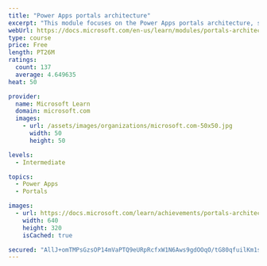 ```yaml
---
title: "Power Apps portals architecture"
excerpt: "This module focuses on the Power Apps portals architecture, such as how the various components work together to build a portal. Additionally, it explains how the components are installed and come to together in a working portal. The module also describes the maker and configuration tools that you can use to build and customize Power Apps portals."
webUrl: https://docs.microsoft.com/en-us/learn/modules/portals-architecture/
type: course
price: Free
length: PT26M
ratings:
  count: 137
  average: 4.649635
heat: 50

provider:
  name: Microsoft Learn
  domain: microsoft.com
  images:
    - url: /assets/images/organizations/microsoft.com-50x50.jpg
      width: 50
      height: 50

levels:
  - Intermediate

topics:
  - Power Apps
  - Portals

images:
  - url: https://docs.microsoft.com/learn/achievements/portals-architecture-social.png
    width: 640
    height: 320
    isCached: true

secured: "AllJ+omTMPsGzsOP14mVaPTQ9eURpRcfxW1N6Aws9gdOOqO/tG80qfuilKm1seidLu4PZY6rhWcytEkGFCfomV2pUTOZhug3Crf4M8sWVvTVnd44d5igmpLjp/y6Qc3dXovBi/B8MaPes7QUT2RgC9ABFUvtcyyO+B4TgqKxQAga+Bcx9RUV443Q1OhQiMuyxir/WNWSQIov4UM4favq61lcdm7yOeIiLXb9Vui6Y4rou2t1Z2in0DvScg4lH0mIo0q1mpLsmKzdfYAn4U14NNcsAXVQNFHurj4+5aZn1AhVgonl+DIwT9Lu8/4HmuHay6qFkSunDEds3YHL8Xz9NNFpOyZsNmxNLtQFnR4T21K04RpyVr9wQlgsi2oR79uxbLROBZEhe0iruGH67RAG7rZRdf2zEQk/tZRdVfTyoCE=;v24DMa3IyTmJQYJp6E7/3g=="
---
```


